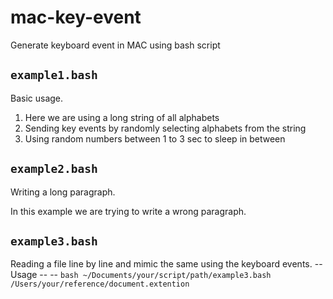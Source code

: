 # mac-key-event
Generate keyboard event in MAC using bash script

## `example1.bash`
Basic usage.
1. Here we are using a long string of all alphabets
2. Sending key events by randomly selecting alphabets from the string
3. Using random numbers between 1 to 3 sec to sleep in between

## `example2.bash`
Writing a long paragraph.

In this example we are trying to write a wrong paragraph.

## `example3.bash`
Reading a file line by line and mimic the same using the keyboard events.
-- Usage
-- -- `bash ~/Documents/your/script/path/example3.bash /Users/your/reference/document.extention`